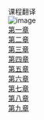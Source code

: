
课程翻译<br>
![image](https://github.com/weka-lishihui/dlt/blob/master/image/chapter01.jpg)<br>
[第一章](https://github.com/weka-lishihui/dlt/blob/master/src/content/chapter01)<br>
[第二章](https://github.com/weka-lishihui/dlt/blob/master/src/content/chapter01)<br>
[第三章](https://github.com/weka-lishihui/dlt/blob/master/src/content/chapter01)<br>
[第四章](https://github.com/weka-lishihui/dlt/blob/master/src/content/chapter01)<br>
[第五章](https://github.com/weka-lishihui/dlt/blob/master/src/content/chapter01)<br>
[第六章](https://github.com/weka-lishihui/dlt/blob/master/src/content/chapter01)<br>
[第七章](https://github.com/weka-lishihui/dlt/blob/master/src/content/chapter01)<br>
[第八章](https://github.com/weka-lishihui/dlt/blob/master/src/content/chapter01)<br>
[第九章](https://github.com/weka-lishihui/dlt/blob/master/src/content/chapter01)<br>
